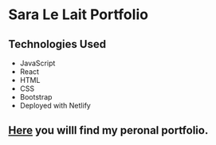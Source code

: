 # Sara Le Lait Portfolio

## Technologies Used
- JavaScript
- React
- HTML
- CSS
- Bootstrap
- Deployed with Netlify

## [Here](https://saralelait.dev/) you willl find my peronal portfolio. 